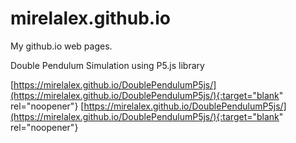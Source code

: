 # mirelalex.github.io
My github.io web pages.

Double Pendulum Simulation using P5.js library


[https://mirelalex.github.io/DoublePendulumP5js/](https://mirelalex.github.io/DoublePendulumP5js/){:target="blank" rel="noopener"}
[https://mirelalex.github.io/DoublePendulumP5js/](https://mirelalex.github.io/DoublePendulumP5js/){:target="blank" rel="noopener"}
